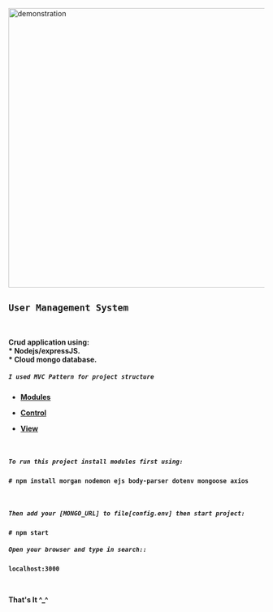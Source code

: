 <div align="left" width="50">

<img src="https://github.com/iNightjar/User-Management-System/blob/master/images/demonstration.gif?raw=true" href="https://github.com/iNightjar" alt="demonstration"  width="550"/><br> 
  
### <h2>`User Management System`</h2><br>
<p><strong>Crud application using: <br>
* Nodejs/expressJS. <br>
* Cloud mongo database. <br>
</p>

##### `I used MVC Pattern for project structure`<br>

* [Modules](https://github.com/iNightjar/User-Management-System/tree/master/views)

* [Control](https://github.com/iNightjar/User-Management-System/tree/master/server)

* [View](https://github.com/iNightjar/User-Management-System/tree/master/assets)
<br>

##### `To run this project install modules first using:`<br>
```
# npm install morgan nodemon ejs body-parser dotenv mongoose axios
```
<br>

##### `Then add your [MONGO_URL] to file[config.env] then start project:`<br>
```
# npm start 
```


##### `Open your browser and type in search::`<br>
```
localhost:3000
```
<br>
<p><strong>That's It ^_^<br>
</div>